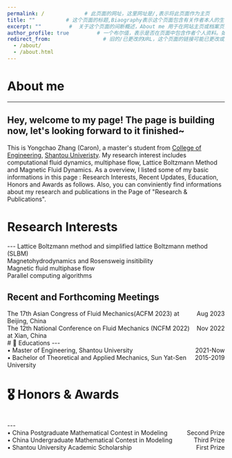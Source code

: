 ```yaml
---
permalink: /             # 此页面的网址，这里网址是/,表示将此页面作为主页
title: ""          # 这个页面的标题,Biaography表示这个页面包含有关作者本人的生平事迹。
excerpt: ""         #  关于这个页面的间断概述，About me 用于在网站主页或档案页面的列表视图中显示时提供预览内容
author_profile: true         # 一个布尔值，表示是否在页面中包含作者个人资料。如果值为true,则会在页面底部显示一个名为作者“Author”的模块，在本案例库中可能指代侧边栏，即sidebar      
redirect_from:                 # 旧的/已更改的URL，这个页面的链接可能已更改或重定向到新页面。此字段值是一个数组，为页面提供其他链接的路径，以避免网站的“404 page not found”错误。
  - /about/
  - /about.html
---
```

# About me
---
Hey, welcome to my page! The page is building now, let's looking forward to it finished~ <br>
---
This is Yongchao Zhang (Caron), a master's student from [College of Engineering](http://eng.stu.edu.cn/), [Shantou Univeristy](https://www.stu.edu.cn/). My research interest includes computational fluid dynamics, multiphase flow, Lattice Boltzmann Method and Magnetic Fluid Dynamics. As a overview, I listed some of my basic informations in this page : Research Interests, Recent Updates, Education, Honors and Awards as follows.
Also, you can conviniently find informations about my research and publications in the Page of "Research & Publications". 

<!--My CV is available here: [Caron Zhang's Curriculum Viate].-->

<h1 id=interests>Research Interests</h1> 
---
Lattice Boltzmann method and simplified lattice Boltzmann method (SLBM)<br>
Magnetohydrodynamics and Rosensweig insitibility<br>
Magnetic fluid multiphase flow <br>
Parallel computing algorithms<br>

## Recent and Forthcoming Meetings
<div><span style="float:right">Aug 2023</span>The 17th Asian Congress of Fluid Mechanics(ACFM 2023) at Beijing, China</div>
<div><span style="float:right">Nov 2022</span>The 12th National Conference on Fluid Mechanics (NCFM 2022) at Xian, China</div>
# 📖 Educations
---
<div><span style="float:right">2021-Now</span>• Master of Engineering, Shantou University</div>
<div><span style="float:right">2015-2019</span>• Bachelor of Theoretical and Applied Mechanics, Sun Yat-Sen University</div>
<h1 id=honors>🎖 Honors & Awards</h1> <br>
---
<div><span style="float:right">Second Prize</span>• China Postgraduate Mathematical Contest in Modeling</div>
<div><span style="float:right">Third Prize</span>• China Undergraduate Mathematical Contest in Modeling</div>
<div><span style="float:right">First Prize</span>• Shantou University Academic Scholarship</div>
